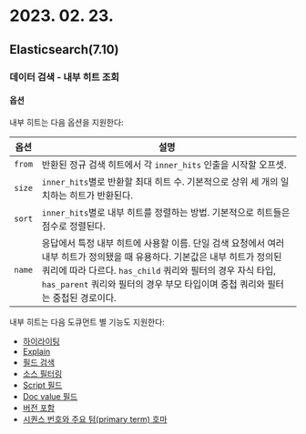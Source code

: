 # 2023. 02. 23.

## Elasticsearch(7.10)

### 데이터 검색 - 내부 히트 조회

#### 옵션

내부 히트는 다음 옵션을 지원한다:

| 옵션   | 설명                                                         |
| ------ | ------------------------------------------------------------ |
| `from` | 반환된 정규 검색 히트에서 각 `inner_hits` 인출을 시작할 오프셋. |
| `size` | `inner_hits`별로 반환할 최대 히트 수. 기본적으로 상위 세 개의 일치하는 히트가 반환된다. |
| `sort` | `inner_hits`별로 내부 히트를 정렬하는 방법. 기본적으로 히트들은 점수로 정렬된다. |
| `name` | 응답에서 특정 내부 히트에 사용할 이름. 단일 검색 요청에서 여러 내부 히트가 정의됐을 때 유용하다. 기본값은 내부 히트가 정의된 쿼리에 따라 다르다. `has_child` 쿼리와 필터의 경우 자식 타입, `has_parent` 쿼리와 필터의 경우 부모 타입이며 중첩 쿼리와 필터는 중첩된 경로이다. |

내부 히트는 다음 도큐먼트 별 기능도 지원한다:

- [하이라이팅](https://www.elastic.co/guide/en/elasticsearch/reference/7.10/highlighting.html)
- [Explain](https://www.elastic.co/guide/en/elasticsearch/reference/7.10/search-search.html#request-body-search-explain)
- [필드 검색](https://www.elastic.co/guide/en/elasticsearch/reference/7.10/search-fields.html#search-fields-param)
- [소스 필터링](https://www.elastic.co/guide/en/elasticsearch/reference/7.10/search-request-body.html#request-body-search-source-filtering)
- [Script 필드](https://www.elastic.co/guide/en/elasticsearch/reference/7.10/search-fields.html#script-fields)
- [Doc value 필드](https://www.elastic.co/guide/en/elasticsearch/reference/7.10/search-fields.html#docvalue-fields)
- [버전 포함](https://www.elastic.co/guide/en/elasticsearch/reference/7.10/search-search.html#request-body-search-version)
- [시퀀스 번호와 주요 텀(primary term) 호마](https://www.elastic.co/guide/en/elasticsearch/reference/7.10/search-search.html#request-body-search-seq-no-primary-term)

